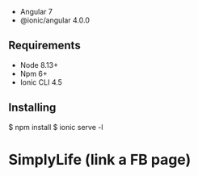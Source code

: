 * Angular 7
* @ionic/angular 4.0.0

Requirements
------------
* Node 8.13+
* Npm 6+
* Ionic CLI 4.5

Installing
------------
$ npm install
$ ionic serve -l

# SimplyLife  (link a FB page)
